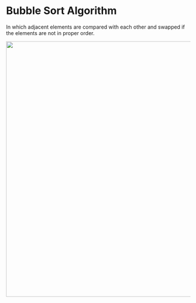 # Bubble Sort Algorithm
In which adjacent elements are compared with each other and swapped if the elements are not in proper order.


<img src="https://technologystrive.com/wp-content/uploads/2021/09/Bubble-Sort-Example-Iteration-1-1536x1070.png?v=1632804991" width="700">

